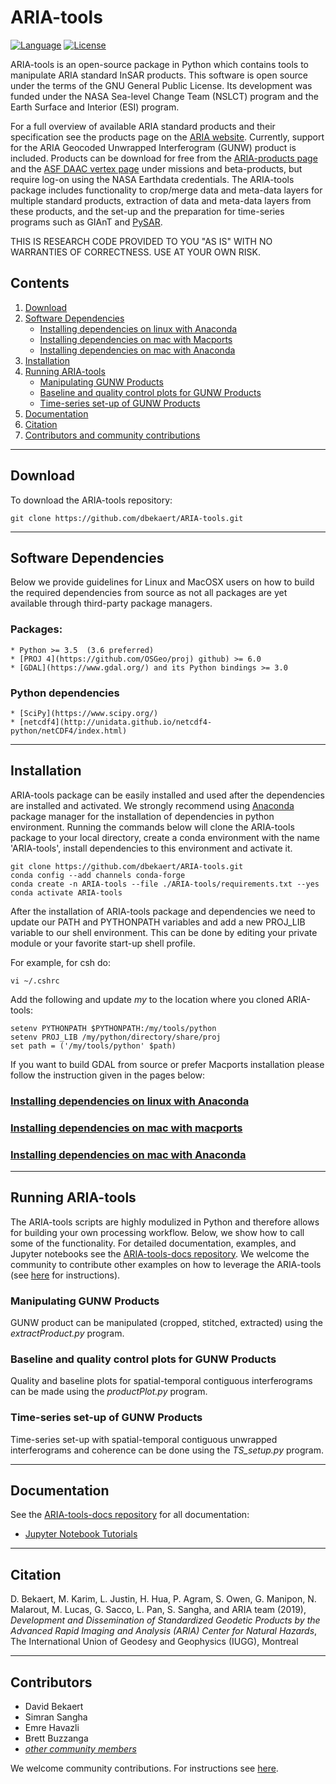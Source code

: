 # ARIA-tools

[![Language](https://img.shields.io/badge/python-3.5%2B-blue.svg)](https://www.python.org/)
[![License](https://img.shields.io/badge/license-GPL-yellow.svg)](https://github.com/dbekaert/ARIA-tools/blob/master/LICENSE)

ARIA-tools is an open-source package in Python which contains tools to manipulate ARIA standard InSAR products. This software is open source under the terms of the GNU General Public License. Its development was funded under the NASA Sea-level Change Team (NSLCT) program and the Earth Surface and Interior (ESI) program.


For a full overview of available ARIA standard products and their specification see the products page on the [ARIA website](https://aria.jpl.nasa.gov). Currently, support for the ARIA Geocoded Unwrapped Interferogram (GUNW) product is included. Products can be download for free from the [ARIA-products page](https://aria-products.jpl.nasa.gov) and the [ASF DAAC vertex page](https://vertex.daac.asf.alaska.edu/#) under missions and beta-products, but require log-on using the NASA Earthdata credentials.
The ARIA-tools package includes functionality to crop/merge data and meta-data layers for multiple standard products, extraction of data and meta-data layers from these products, and the set-up and the preparation for time-series programs such as GIAnT and [PySAR](https://github.com/yunjunz/PySAR).


THIS IS RESEARCH CODE PROVIDED TO YOU "AS IS" WITH NO WARRANTIES OF CORRECTNESS. USE AT YOUR OWN RISK.

## Contents

1. [Download](#download)
2. [Software Dependencies](#software-dependencies)
   - [Installing dependencies on linux with Anaconda](#installing-dependencies-on-linux-with-anaconda)
   - [Installing dependencies on mac with Macports](#installing-dependencies-on-mac-with-macports)
   - [Installing dependencies on mac with Anaconda](#installing-dependencies-on-mac-with-anaconda)   
3. [Installation](#installation)
4. [Running ARIA-tools](#running-aria-tools)
   - [Manipulating GUNW Products](#manipulating-gunw-products)
   - [Baseline and quality control plots for GUNW Products](#baseline-and-quality-control-plots-for-gunw-products)
   - [Time-series set-up of GUNW Products](#time-series-set-up-of-gunw-products)
5. [Documentation](#documentation)
6. [Citation](#citation)
7. [Contributors and community contributions](#contributors)


------

## Download

To download the ARIA-tools repository:
```
git clone https://github.com/dbekaert/ARIA-tools.git
```

------

## Software Dependencies
Below we provide guidelines for Linux and MacOSX users on how to build the required dependencies from source as not all packages are yet available through third-party package managers.

### Packages:

```
* Python >= 3.5  (3.6 preferred)
* [PROJ 4](https://github.com/OSGeo/proj) github) >= 6.0
* [GDAL](https://www.gdal.org/) and its Python bindings >= 3.0 
```

### Python dependencies
```
* [SciPy](https://www.scipy.org/)
* [netcdf4](http://unidata.github.io/netcdf4-python/netCDF4/index.html)
```

------
## Installation
ARIA-tools package can be easily installed and used after the dependencies are installed and activated.
We strongly recommend using [Anaconda](https://www.anaconda.com/distribution/) package manager for the installation of dependencies in python environment.
Running the commands below will clone the ARIA-tools package to your local directory, create a conda environment with the name 'ARIA-tools', install dependencies to this environment and activate it.

```
git clone https://github.com/dbekaert/ARIA-tools.git
conda config --add channels conda-forge
conda create -n ARIA-tools --file ./ARIA-tools/requirements.txt --yes
conda activate ARIA-tools
```

After the installation of ARIA-tools package and dependencies we need to update our PATH and PYTHONPATH variables and add a new PROJ_LIB variable to our shell environment.
This can be done by editing your private module or your favorite start-up shell profile.


For example, for csh do:
```
vi ~/.cshrc
```

Add the following and update *my* to the location where you cloned ARIA-tools:
```
setenv PYTHONPATH $PYTHONPATH:/my/tools/python
setenv PROJ_LIB /my/python/directory/share/proj
set path = ('/my/tools/python' $path)
```

If you want to build GDAL from source or prefer Macports installation please follow the instruction given in the pages below:

### [Installing dependencies on linux with Anaconda](https://github.com/dbekaert/ARIA-tools/blob/master/Linux_source_build.md)
### [Installing dependencies on mac with macports](https://github.com/dbekaert/ARIA-tools/blob/master/MacOS_source_build.md)
### [Installing dependencies on mac with Anaconda](https://github.com/dbekaert/ARIA-tools/blob/master/MacOS_Anaconda_source_build.md) 	

------
## Running ARIA-tools

The ARIA-tools scripts are highly modulized in Python and therefore allows for building your own processing workflow. Below, we show how to call some of the functionality. For detailed documentation, examples, and Jupyter notebooks see the [ARIA-tools-docs repository](https://github.com/dbekaert/ARIA-tools-docs/blob/master/README.md). We welcome the community to contribute other examples on how to leverage the ARIA-tools (see [here](https://github.com/dbekaert/ARIA-tools/blob/master/CONTRIBUTING.md) for instructions).

### Manipulating GUNW Products
GUNW product can be manipulated (cropped, stitched, extracted) using the *extractProduct.py* program.

### Baseline and quality control plots for GUNW Products
Quality and baseline plots for spatial-temporal contiguous interferograms can be made using the *productPlot.py* program.

### Time-series set-up of GUNW Products
Time-series set-up with spatial-temporal contiguous unwrapped interferograms and coherence can be done using the *TS_setup.py* program.


------
## Documentation

See the [ARIA-tools-docs repository](https://github.com/dbekaert/ARIA-tools-docs/blob/master/README.md) for all documentation:
+ [Jupyter Notebook Tutorials](https://github.com/dbekaert/ARIA-tools-docs/tree/master/Notebooks.md)

------
## Citation
D. Bekaert, M. Karim, L. Justin, H. Hua, P. Agram, S. Owen, G. Manipon, N. Malarout, M. Lucas, G. Sacco, L. Pan, S. Sangha, and ARIA team (2019), *Development and Dissemination of Standardized Geodetic Products by the Advanced Rapid Imaging and Analysis (ARIA) Center for Natural Hazards*, The International Union of Geodesy and Geophysics (IUGG), Montreal

------
## Contributors    

* David Bekaert
* Simran Sangha
* Emre Havazli
* Brett Buzzanga
* [_other community members_](https://github.com/dbekaert/ARIA-tools/graphs/contributors)

We welcome community contributions. For instructions see [here](https://github.com/dbekaert/ARIA-tools/blob/master/CONTRIBUTING.md).

